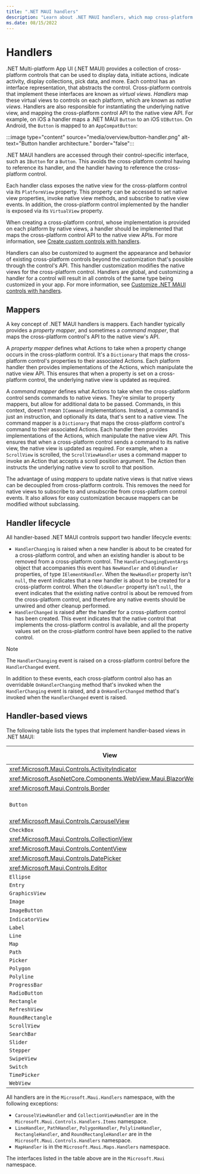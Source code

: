 ```yaml
---
title: ".NET MAUI handlers"
description: "Learn about .NET MAUI handlers, which map cross-platform controls to performant native controls on each platform."
ms.date: 08/15/2022
---
```


# Handlers

.NET Multi-platform App UI (.NET MAUI) provides a collection of cross-platform controls that can be used to display data, initiate actions, indicate activity, display collections, pick data, and more. Each control has an interface representation, that abstracts the control. Cross-platform controls that implement these interfaces are known as *virtual views*. *Handlers* map these virtual views to controls on each platform, which are known as *native views*. Handlers are also responsible for instantiating the underlying native view, and mapping the cross-platform control API to the native view API. For example, on iOS a handler maps a .NET MAUI `Button` to an iOS `UIButton`. On Android, the `Button` is mapped to an `AppCompatButton`:

:::image type="content" source="media/overview/button-handler.png" alt-text="Button handler architecture." border="false":::

.NET MAUI handlers are accessed through their control-specific interface, such as `IButton` for a `Button`. This avoids the cross-platform control having to reference its handler, and the handler having to reference the cross-platform control.

Each handler class exposes the native view for the cross-platform control via its `PlatformView` property. This property can be accessed to set native view properties, invoke native view methods, and subscribe to native view events. In addition, the cross-platform control implemented by the handler is exposed via its `VirtualView` property.

When creating a cross-platform control, whose implementation is provided on each platform by native views, a handler should be implemented that maps the cross-platform control API to the native view APIs. For more information, see [Create custom controls with handlers](create.md).

Handlers can also be customized to augment the appearance and behavior of existing cross-platform controls beyond the customization that's possible through the control's API. This handler customization modifies the native views for the cross-platform control. Handlers are global, and customizing a handler for a control will result in all controls of the same type being customized in your app. For more information, see [Customize .NET MAUI controls with handlers](customize.md).

## Mappers

A key concept of .NET MAUI handlers is mappers. Each handler typically provides a *property mapper*, and sometimes a *command mapper*, that maps the cross-platform control's API to the native view's API.

A *property mapper* defines what Actions to take when a property change occurs in the cross-platform control. It's a `Dictionary` that maps the cross-platform control's properties to their associated Actions. Each platform handler then provides implementations of the Actions, which manipulate the native view API. This ensures that when a property is set on a cross-platform control, the underlying native view is updated as required.

A *command mapper* defines what Actions to take when the cross-platform control sends commands to native views. They're similar to property mappers, but allow for additional data to be passed. Commands, in this context, doesn't mean `ICommand` implementations. Instead, a command is just an instruction, and optionally its data, that's sent to a native view. The command mapper is a `Dictionary` that maps the cross-platform control's command to their associated Actions. Each handler then provides implementations of the Actions, which manipulate the native view API. This ensures that when a cross-platform control sends a command to its native view, the native view is updated as required. For example, when a `ScrollView` is scrolled, the `ScrollViewHandler` uses a command mapper to invoke an Action that accepts a scroll position argument. The Action then instructs the underlying native view to scroll to that position.

The advantage of using *mappers* to update native views is that native views can be decoupled from cross-platform controls. This removes the need for native views to subscribe to and unsubscribe from cross-platform control events. It also allows for easy customization because mappers can be modified without subclassing.

## Handler lifecycle

All handler-based .NET MAUI controls support two handler lifecycle events:

- `HandlerChanging` is raised when a new handler is about to be created for a cross-platform control, and when an existing handler is about to be removed from a cross-platform control. The `HandlerChangingEventArgs` object that accompanies this event has `NewHandler` and `OldHandler` properties, of type `IElementHandler`. When the `NewHandler` property isn't `null`, the event indicates that a new handler is about to be created for a cross-platform control. When the `OldHandler` property isn't `null`, the event indicates that the existing native control is about be removed from the cross-platform control, and therefore any native events should be unwired and other cleanup performed.
- `HandlerChanged` is raised after the handler for a cross-platform control has been created. This event indicates that the native control that implements the cross-platform control is available, and all the property values set on the cross-platform control have been applied to the native control.

> [!NOTE]
> The `HandlerChanging` event is raised on a cross-platform control before the `HandlerChanged` event.

In addition to these events, each cross-platform control also has an overridable `OnHandlerChanging` method that's invoked when the `HandlerChanging` event is raised, and a `OnHandlerChanged` method that's invoked when the `HandlerChanged` event is raised.

## Handler-based views

The following table lists the types that implement handler-based views in .NET MAUI:

| View | Interface | Handler | Property Mapper | Command Mapper |
| -- | -- | -- | -- | -- |
| <xref:Microsoft.Maui.Controls.ActivityIndicator> | `IActivityIndicator` | `ActivityIndicatorHandler` | `Mapper` | `CommandMapper` |
| <xref:Microsoft.AspNetCore.Components.WebView.Maui.BlazorWebView> | `IBlazorWebView` | `BlazorWebViewHandler` | `BlazorWebViewMapper` | |
| <xref:Microsoft.Maui.Controls.Border> | `IBorderView` | `BorderHandler` | `Mapper` | `CommandMapper` |
| `Button` | `IButton` | `ButtonHandler` | `ImageButtonMapper`. `TextButtonMapper`, `Mapper` | `CommandMapper` |
| <xref:Microsoft.Maui.Controls.CarouselView> | | `CarouselViewHandler` | `Mapper` | |
| `CheckBox` | `ICheckBox` | `CheckBoxHandler` | `Mapper` | `CommandMapper` |
| <xref:Microsoft.Maui.Controls.CollectionView> |  | `CollectionViewHandler` | `Mapper` | |
| <xref:Microsoft.Maui.Controls.ContentView> | `IContentView` | `ContentViewHandler` | `Mapper` | `CommandMapper` |
| <xref:Microsoft.Maui.Controls.DatePicker> | `IDatePicker` | `DatePickerHandler` | `Mapper` | `CommandMapper` |
| <xref:Microsoft.Maui.Controls.Editor> | `IEditor` | `EditorHandler` | `Mapper` | `CommandMapper` |
| `Ellipse` | | `ShapeViewHandler` | `Mapper` | `CommandMapper` |
| `Entry` | `IEntry` | `EntryHandler` | `Mapper` | `CommandMapper` |
| `GraphicsView` | `IGraphicsView` | `GraphicsViewHandler` | `Mapper` | `CommandMapper` |
| `Image` | `IImage` | `ImageHandler` | `Mapper` | `CommandMapper` |
| `ImageButton` | `IImageButton` | `ImageButtonHandler` | `ImageMapper`, `Mapper` | |
| `IndicatorView` | `IIndicatorView` | `IndicatorViewHandler` | `Mapper` | `CommandMapper` |
| `Label` | `ILabel` | `LabelHandler` | `Mapper` | `CommandMapper` |
| `Line` | | `LineHandler` | `Mapper` | |
| `Map` | `IMap` | `MapHandler` | `Mapper` | `CommandMapper` |
| `Path` | | `PathHandler` | `Mapper` | |
| `Picker` | `IPicker` | `PickerHandler` | `Mapper` | `CommandMapper` |
| `Polygon` | | `PolygonHandler` | `Mapper` | |
| `Polyline` | | `PolylineHandler` | `Mapper` | |
| `ProgressBar` | `IProgress` | `ProgressBarHandler` | `Mapper` | `CommandMapper` |
| `RadioButton` | `IRadioButton` | `RadioButtonHandler` | `Mapper` | `CommandMapper` |
| `Rectangle` | | `RectangleHandler` | `Mapper` | |
| `RefreshView` | `IRefreshView` | `RefreshViewHandler` | `Mapper` | `CommandMapper` |
| `RoundRectangle` | | `RoundRectangleHandler` | `Mapper` | |
| `ScrollView` | `IScrollView` | `ScrollViewHandler` | `Mapper` | `CommandMapper` |
| `SearchBar` | `ISearchBar` | `SearchBarHandler` | `Mapper` | `CommandMapper` |
| `Slider` | `ISlider` | `SliderHandler` | `Mapper` | `CommandMapper` |
| `Stepper` | `IStepper` | `StepperHandler` | `Mapper` | `CommandMapper` |
| `SwipeView` | `ISwipeView` | `SwipeViewHandler` | `Mapper` | `CommandMapper` |
| `Switch` | `ISwitch` | `SwitchHandler` | `Mapper` | `CommandMapper` |
| `TimePicker` | `ITimePicker` | `TimePickerHandler` | `Mapper` | `CommandMapper` |
| `WebView` | `IWebView` | `WebViewHandler` | `Mapper` | `CommandMapper` |

All handlers are in the `Microsoft.Maui.Handlers` namespace, with the following exceptions:

- `CarouselViewHandler` and `CollectionViewHandler` are in the `Microsoft.Maui.Controls.Handlers.Items` namespace.
- `LineHandler`, `PathHandler`, `PolygonHandler`, `PolylineHandler`, `RectangleHandler`, and `RoundRectangleHandler` are in the `Microsoft.Maui.Controls.Handlers` namespace.
- `MapHandler` is in the `Microsoft.Maui.Maps.Handlers` namespace.

The interfaces listed in the table above are in the `Microsoft.Maui` namespace.

<!-- Remove the text above once there are API docs that can be linked into -->
